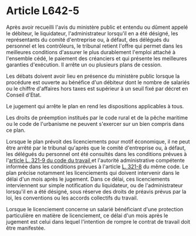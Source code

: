 # Article L642-5

<p>Après avoir recueilli l'avis du ministère public et entendu ou dûment appelé le débiteur, le liquidateur, l'administrateur lorsqu'il en a été désigné, les représentants du comité d'entreprise ou, à défaut, des délégués du personnel et les contrôleurs, le tribunal retient l'offre qui permet dans les meilleures conditions d'assurer le plus durablement l'emploi attaché à l'ensemble cédé, le paiement des créanciers et qui présente les meilleures garanties d'exécution. Il arrête un ou plusieurs plans de cession. </p><p>Les débats doivent avoir lieu en présence du ministère public lorsque la procédure est ouverte au bénéfice d'un débiteur dont le nombre de salariés ou le chiffre d'affaires hors taxes est supérieur à un seuil fixé par décret en Conseil d'Etat. </p><p>Le jugement qui arrête le plan en rend les dispositions applicables à tous. <br/></p><p>Les droits de préemption institués par le code rural et de la pêche maritime ou le code de l'urbanisme ne peuvent s'exercer sur un bien compris dans ce plan. </p><p>Lorsque le plan prévoit des licenciements pour motif économique, il ne peut être arrêté par le tribunal qu'après que le comité d'entreprise ou, à défaut, les délégués du personnel ont été consultés dans les conditions prévues à l'<a href='/affichCodeArticle.do?cidTexte=LEGITEXT000006072050&idArticle=LEGIARTI000006648631&dateTexte=&categorieLien=cid'>article L. 321-9 du code du travail </a>et l'autorité administrative compétente informée dans les conditions prévues à l'article <a href='/affichCodeArticle.do?cidTexte=LEGITEXT000006072050&idArticle=LEGIARTI000006648626&dateTexte=&categorieLien=cid'>L. 321-8</a> du même code. Le plan précise notamment les licenciements qui doivent intervenir dans le délai d'un mois après le jugement. Dans ce délai, ces licenciements interviennent sur simple notification du liquidateur, ou de l'administrateur lorsqu'il en a été désigné, sous réserve des droits de préavis prévus par la loi, les conventions ou les accords collectifs du travail. </p><p>Lorsque le licenciement concerne un salarié bénéficiant d'une protection particulière en matière de licenciement, ce délai d'un mois après le jugement est celui dans lequel l'intention de rompre le contrat de travail doit être manifestée.</p>
